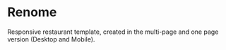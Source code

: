 # Renome

Responsive restaurant template, created in the multi-page and one page version (Desktop and Mobile).